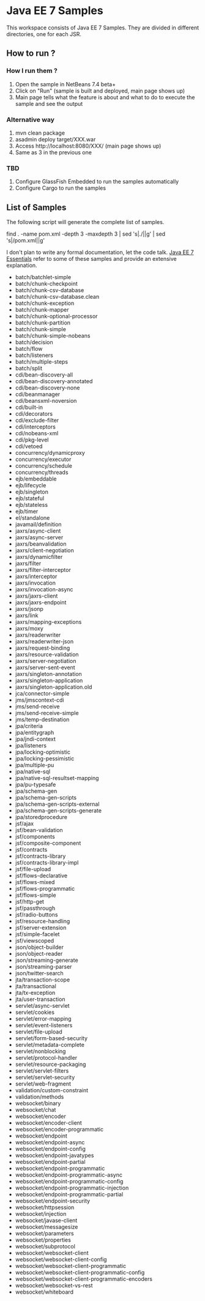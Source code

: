 # Java EE 7 Samples #

This workspace consists of Java EE 7 Samples. They are divided in different directories, one for each JSR.

## How to run ? ##

### How I run them ? ###

1. Open the sample in NetBeans 7.4 beta+
2. Click on "Run" (sample is built and deployed, main page shows up)
3. Main page tells what the feature is about and what to do to execute the sample and see the output

### Alternative way ###
1. mvn clean package
2. asadmin deploy target/XXX.war
3. Access http://localhost:8080/XXX/ (main page shows up)
4. Same as 3 in the previous one

### TBD ###

1. Configure GlassFish Embedded to run the samples automatically
2. Configure Cargo to run the samples

## List of Samples ##

The following script will generate the complete list of samples.

find . -name pom.xml -depth 3 -maxdepth 3 | sed 's|\./||g' | sed 's|\/pom.xml||g'

I don't plan to write any formal documentation, let the code talk. [Java EE 7 Essentials](http://www.amazon.com/Java-EE-Essentials-Arun-Gupta/dp/1449370179/) refer to some of these samples and provide an extensive explanation.

+ batch/batchlet-simple
+ batch/chunk-checkpoint
+ batch/chunk-csv-database
+ batch/chunk-csv-database.clean
+ batch/chunk-exception
+ batch/chunk-mapper
+ batch/chunk-optional-processor
+ batch/chunk-partition
+ batch/chunk-simple
+ batch/chunk-simple-nobeans
+ batch/decision
+ batch/flow
+ batch/listeners
+ batch/multiple-steps
+ batch/split
+ cdi/bean-discovery-all
+ cdi/bean-discovery-annotated
+ cdi/bean-discovery-none
+ cdi/beanmanager
+ cdi/beansxml-noversion
+ cdi/built-in
+ cdi/decorators
+ cdi/exclude-filter
+ cdi/interceptors
+ cdi/nobeans-xml
+ cdi/pkg-level
+ cdi/vetoed
+ concurrency/dynamicproxy
+ concurrency/executor
+ concurrency/schedule
+ concurrency/threads
+ ejb/embeddable
+ ejb/lifecycle
+ ejb/singleton
+ ejb/stateful
+ ejb/stateless
+ ejb/timer
+ el/standalone
+ javamail/definition
+ jaxrs/async-client
+ jaxrs/async-server
+ jaxrs/beanvalidation
+ jaxrs/client-negotiation
+ jaxrs/dynamicfilter
+ jaxrs/filter
+ jaxrs/filter-interceptor
+ jaxrs/interceptor
+ jaxrs/invocation
+ jaxrs/invocation-async
+ jaxrs/jaxrs-client
+ jaxrs/jaxrs-endpoint
+ jaxrs/jsonp
+ jaxrs/link
+ jaxrs/mapping-exceptions
+ jaxrs/moxy
+ jaxrs/readerwriter
+ jaxrs/readerwriter-json
+ jaxrs/request-binding
+ jaxrs/resource-validation
+ jaxrs/server-negotiation
+ jaxrs/server-sent-event
+ jaxrs/singleton-annotation
+ jaxrs/singleton-application
+ jaxrs/singleton-application.old
+ jca/connector-simple
+ jms/jmscontext-cdi
+ jms/send-receive
+ jms/send-receive-simple
+ jms/temp-destination
+ jpa/criteria
+ jpa/entitygraph
+ jpa/jndi-context
+ jpa/listeners
+ jpa/locking-optimistic
+ jpa/locking-pessimistic
+ jpa/multiple-pu
+ jpa/native-sql
+ jpa/native-sql-resultset-mapping
+ jpa/pu-typesafe
+ jpa/schema-gen
+ jpa/schema-gen-scripts
+ jpa/schema-gen-scripts-external
+ jpa/schema-gen-scripts-generate
+ jpa/storedprocedure
+ jsf/ajax
+ jsf/bean-validation
+ jsf/components
+ jsf/composite-component
+ jsf/contracts
+ jsf/contracts-library
+ jsf/contracts-library-impl
+ jsf/file-upload
+ jsf/flows-declarative
+ jsf/flows-mixed
+ jsf/flows-programmatic
+ jsf/flows-simple
+ jsf/http-get
+ jsf/passthrough
+ jsf/radio-buttons
+ jsf/resource-handling
+ jsf/server-extension
+ jsf/simple-facelet
+ jsf/viewscoped
+ json/object-builder
+ json/object-reader
+ json/streaming-generate
+ json/streaming-parser
+ json/twitter-search
+ jta/transaction-scope
+ jta/transactional
+ jta/tx-exception
+ jta/user-transaction
+ servlet/async-servlet
+ servlet/cookies
+ servlet/error-mapping
+ servlet/event-listeners
+ servlet/file-upload
+ servlet/form-based-security
+ servlet/metadata-complete
+ servlet/nonblocking
+ servlet/protocol-handler
+ servlet/resource-packaging
+ servlet/servlet-filters
+ servlet/servlet-security
+ servlet/web-fragment
+ validation/custom-constraint
+ validation/methods
+ websocket/binary
+ websocket/chat
+ websocket/encoder
+ websocket/encoder-client
+ websocket/encoder-programmatic
+ websocket/endpoint
+ websocket/endpoint-async
+ websocket/endpoint-config
+ websocket/endpoint-javatypes
+ websocket/endpoint-partial
+ websocket/endpoint-programmatic
+ websocket/endpoint-programmatic-async
+ websocket/endpoint-programmatic-config
+ websocket/endpoint-programmatic-injection
+ websocket/endpoint-programmatic-partial
+ websocket/endpoint-security
+ websocket/httpsession
+ websocket/injection
+ websocket/javase-client
+ websocket/messagesize
+ websocket/parameters
+ websocket/properties
+ websocket/subprotocol
+ websocket/websocket-client
+ websocket/websocket-client-config
+ websocket/websocket-client-programmatic
+ websocket/websocket-client-programmatic-config
+ websocket/websocket-client-programmatic-encoders
+ websocket/websocket-vs-rest
+ websocket/whiteboard

